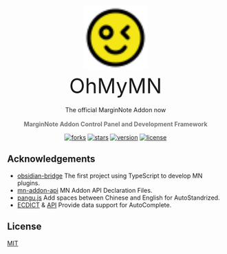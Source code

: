 <p align="center">
  <a href="https://github.com/mnaddon/ohmymn">
    <img src="assets/logo.svg" alt="Logo" width="150" height="150">
  </a>
</p>
<p align="center" style="font-size:3rem; margin-top: -10px">OhMyMN</p>
<p align="center" style="margin-top: -30px;margin-bottom: 1rem">The official MarginNote Addon now</p>
<p align="center">
  <b style="margin-bottom: 1rem;opacity: 0.6">MarginNote Addon Control Panel and Development Framework</b>
</p>
<p align="center">
  <a href="https://github.com/mnaddon/ohmymn/network/members"><img src="https://img.shields.io/github/forks/mnaddon/ohmymn.svg?style=flat" alt="forks"></a>
  <a href="https://github.com/mnaddon/ohmymn/stargazers"><img src="https://img.shields.io/github/stars/mnaddon/ohmymn.svg?style=flat" alt="stars"></a>
  <a href="https://github.com/mnaddon/ohmymn/blob/main/package.json"><img src="https://img.shields.io/badge/version-v4.0.0 beta-orange" alt="version"></a>
  <a href="https://github.com/mnaddon/ohmymn/blob/main/LICENSE"><img src="https://img.shields.io/badge/license-MIT-green" alt="license"></a>
</p>

## Acknowledgements

* [obsidian-bridge](https://github.com/aidenlx/obsidian-bridge) The first project using TypeScript to develop MN plugins.
* [mn-addon-api](https://github.com/aidenlx/mn-addon-api) MN Addon API Declaration Files.
* [pangu.js](https://github.com/vinta/pangu.js) Add spaces between Chinese and English for AutoStandrized.
* [ECDICT](https://github.com/skywind3000/ECDICT) & [API](http://dict.e.opac.vip/dict.php) Provide data support for AutoComplete.

## License
[MIT](https://github.com/mnaddon/ohmymn/blob/main/LICENSE)